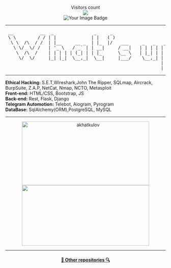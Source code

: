 <p align="center"> 
  Visitors count<br>
  <img src="https://profile-counter.glitch.me/akhatkulov/count.svg" /> <br>
  <img src="https://tryhackme-badges.s3.amazonaws.com/akhatkulov.png" alt="Your Image Badge" />
</p>
<hr>
<pre> __          __  _               _     _                           ___  
 \ \        / / | |             | |   ( )                         |__ \ 
  \ \  /\  / /  | |__     __ _  | |_  |/   ___     _   _   _ __      ) |
   \ \/  \/ /   | '_ \   / _` | | __|     / __|   | | | | | '_ \    / / 
    \  /\  /    | | | | | (_| | | |_      \__ \   | |_| | | |_) |  |_|  
     \/  \/     |_| |_|  \__,_|  \__|     |___/    \__,_| | .__/   (_)  
                                                          | |           
                                                          |_|           
</pre>
<hr>
<div class="person-skills"> <b>Ethical Hacking:</b> S.E.T,Wireshark,John The Ripper, SQLmap, Aircrack,
                    BurpSuite, Z.A.P, NetCat, Nmap, NCTO, Metasploit</div>

  <div class="person-skills"> <b>Front-end:</b> HTML/CSS, Bootstrap, JS</div>
        <div class="person-skills"> <b>Back-end:</b> Rest, Flask, Django</div>
                <div class="person-skills"> <b>Telegram Automotion:</b> Telebot, Aiogram, Pyrogram</div>
                <div class="person-skills"> <b>DataBase:</b> SqlAlchemy(ORM),PostgreSQL, MySQL</div>
<hr>
<div align=center>
<img  style="width:400px; height:200px;" src="https://github-readme-stats.vercel.app/api?username=akhatkulov&show_icons=true&theme=gotham" alt="akhatkulov">
<img  style="width:400px; height:190px;" src="https://github-readme-stats.vercel.app/api/top-langs/?username=akhatkulov&hide=c%23,css,html%2b%2b,Cuda&title_color=61dafb&text_color=ffffff&icon_color=61dafb&bg_color=20232a&langs_count=8&layout=compact&border_color=61dafb&hide_border=true">
</div>
<hr>

<h4 align="center">
  <a href="https://github.com/akhatkulov?tab=repositories" title="Show Repositories">🔎 Other repositories 🔍</a>
</h4>
